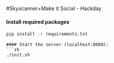 #Skyscanner+Make it Social - Hackday

#### Install required packages
```sh
pip install -r requirements.txt
```

```
#### Start the server (localhost:8080):
```sh
./init.sh
```
